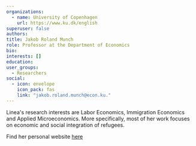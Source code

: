 ```yaml
---
organizations:
  - name: University of Copenhagen
    url: https://www.ku.dk/english
superuser: false
authors:
title: Jakob Roland Munch
role: Professor at the Department of Economics
bio: 
interests: []
education: 
user_groups:
  - Researchers
social:
  - icon: envelope
    icon_pack: fas
    link: "jakob.roland.munch@econ.ku."
---
```


Linea's research interests are  Labor Economics, Immigration Economics and Applied Microeconomics. More specifically, most of her work focuses on economic and social integration of refugees. 

Find her personal website [here](https://sites.google.com/view/lineahasager/home)
